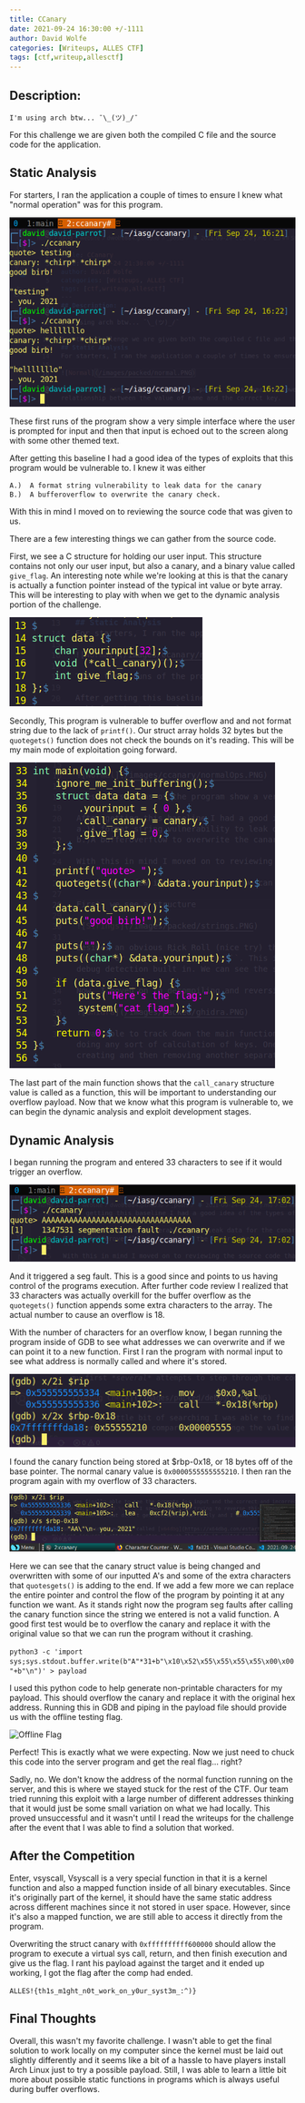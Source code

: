 ```yaml
---
title: CCanary
date: 2021-09-24 16:30:00 +/-1111
author: David Wolfe
categories: [Writeups, ALLES CTF]
tags: [ctf,writeup,allesctf] 
---
```

## Description:
```
I'm using arch btw... ¯\_(ツ)_/¯
```
For this challenge we are given both the compiled C file and the source code for the application.
## Static Analysis
For starters, I ran the application a couple of times to ensure I knew what "normal operation" was for this program.

![Normal](/images/ccanary/normalOps.png)

These first runs of the program show a very simple interface where the user is prompted for input and then that input is echoed out to the screen along with some other themed text. 

After getting this baseline I had a good idea of the types of exploits that this program would be vulnerable to. I knew it was either
```
A.)  A format string vulnerability to leak data for the canary 
B.)  A bufferoverflow to overwrite the canary check.
```
With this in mind I moved on to reviewing the source code that was given to us.

There are a few interesting things we can gather from the source code.

First, we see a C structure for holding our user input. This structure contains not only our user input, but also a canary, and a binary value called `give_flag`. An interesting note while we're looking at this is that the canary is actually a function pointer instead of the typical int value or byte array. This will be interesting to play with when we get to the dynamic analysis portion of the challenge.

![struct](/images/ccanary/struct.png)

Secondly, This program is vulnerable to buffer overflow and and not format string due to the lack of `printf()`. Our struct array holds 32 bytes but the `quotegets()` function does not check the bounds on it's reading. This will be my main mode of exploitation going forward. 

![main](/images/ccanary/main.png)

The last part of the main function shows that the `call_canary` structure value is called as a function, this will be important to understanding our overflow payload. Now that we know what this program is vulnerable to, we can begin the dynamic analysis and exploit development stages.

##  Dynamic Analysis

I began running the program and entered 33 characters to see if it would trigger an overflow.

![1st overflow](/images/ccanary/33chars.png)

And it triggered a seg fault. This is a good since and points to us having control of the programs execution. After further code review I realized that 33 characters was actually overkill for the buffer overflow as the `quotegets()` function appends some extra characters to the array. The actual number to cause an overflow is 18.

With the number of characters for an overflow know, I began running the program inside of GDB to see what addresses we can overwrite and if we can point it to a new function. First I ran the program with normal input to see what address is normally called and where it's stored.

![Normal GDB](/images/ccanary/normgdb.png)

I found the canary function being stored at $rbp-0x18, or 18 bytes off of the base pointer. The normal canary value is `0x0000555555555210`. I then ran the program again with my overflow of 33 characters.

![GDB](/images/ccanary/gdb.png)

Here we can see that the canary struct value is being changed and overwritten with some of our inputted A's and some of the extra characters that `quotesgets()` is adding to the end. If we add a few more we can replace the entire pointer and control the flow of the program by pointing it at any function we want. As it stands right now the program seg faults after calling the canary function since the string we entered is not a valid function. A good first test would be to overflow the canary and replace it with the original value so that we can run the program without it crashing.

```python3 -c 'import sys;sys.stdout.buffer.write(b"A"*31+b"\x10\x52\x55\x55\x55\x55\x00\x00"+b"\n")' > payload```

I used this python code to help generate non-printable characters for my payload. This should overflow the canary and replace it with the original hex address. Running this in GDB and piping in the payload file should provide us with the offline testing flag.

![Offline Flag](/images/ccanary/offline.png)

Perfect! This is exactly what we were expecting. Now we just need to chuck this code into the server program and get the real flag... right?

Sadly, no. We don't know the address of the normal function running on the server, and this is where we stayed stuck for the rest of the CTF. Our team tried running this exploit with a large number of different addresses thinking that it would just be some small variation on what we had locally. This proved unsuccessful and it wasn't until I read the writeups for the challenge after the event that I was able to find a solution that worked.

## After the Competition

Enter, vsyscall, Vsyscall is a very special function in that it is a kernel function and also a mapped function inside of all binary executables. Since it's originally part of the kernel, it should have the same static address across different machines since it not stored in user space. However, since it's also a mapped function, we are still able to access it directly from the program.

Overwriting the struct canary with `0xffffffffff600000` should allow the program to execute a virtual sys call, return, and then finish execution and give us the flag. I rant his payload against the target and it ended up working, I got the flag after the comp had ended.

```ALLES!{th1s_m1ght_n0t_work_on_y0ur_syst3m_:^)}```

## Final Thoughts

Overall, this wasn't my favorite challenge. I wasn't able to get the final solution to work locally on my computer since the kernel must be laid out slightly differently and it seems like a bit of a hassle to have players install Arch Linux just to try a possible payload. Still, I was able to learn a little bit more about possible static functions in programs which is always useful during buffer overflows.